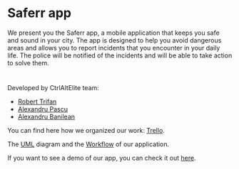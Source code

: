 # Saferr app

We present you the Saferr app, a mobile application that keeps you safe and sound in your city. The app is designed to help you avoid dangerous areas and allows you to report incidents that you encounter in your daily life. The police will be notified of the incidents and will be able to take action to solve them.

#

Developed by CtrlAltElite team:
- [Robert Trifan](https://github.com/trifangrobert)
- [Alexandru Pascu](https://github.com/AlexPascu001)
- [Alexandru Banilean](https://github.com/alexbanilean)


You can find here how we organized our work: [Trello](https://trello.com/invite/b/IBUuMfFu/ATTI479c28cff7abc9bfe1845a3d07cf8e8755ED8E4E/mds-project).

The [UML](https://viewer.diagrams.net/?tags=%7B%7D&highlight=0000ff&edit=_blank&layers=1&nav=1&title=Saferr_UML.drawio#R7V1rj6M4Fv0t%2ByHS9Egp8czjY716ZlfVu6WuXs3MRyc4idUEZ8GpVObX7zXYBDAkJIVDdctSqysYY8Dn3OtzLzYM3Pv1228x2qy%2B0ACHA8cK3gbuw8BxPM%2BC%2F3nBPivwPTsrWMYkyIoKBS%2FkbywKxXHLLQlwUqrIKA0Z2ZQL5zSK8JyVylAc01252oKG5bNu0BIrBS9zFKqlf5CArbLSiW8dyn%2FHZLmSZ7YtsWeG5t%2BXMd1G4nwRjXC2Z41kM6JqskIB3RWK3MeBex9TyrJf67d7HPJelT2WHfe5YW9%2ByTGOWJsD6J6tdoSGX%2F5YP8fuvzZPyztnKFp5ReFWdMV%2FExyLC2Z72T%2FJjqxDBLfm3i1oxF7EHhu2UUiWEfyew2XAke7dK44Zga69FTsY3UDpfEXC4Ant6ZZfbMKg3%2BTW3YrG5G9oFoWiTdgdM8ESZ1Sq8cKPhGILSmOcQJ1n2QN2pegLeitVfEIJEwVzGoZok5BZfhtrFC9JdEcZo2tRSe1g2Vtwh%2FitUCQ6%2FDdM15jFe6gi99ojgb4wDGkouwPL8iqrAsPGE0FuQexl3nR%2Btq9gCChawh0cTmdNyqebqKcb15zNtcpnQyFAGSGG7zizkyKt4EfhRg9FKdnOIJ6jEG8Im3iNCDRzm7IvJtFSYSJ0PEsZEtPv%2BJ6GFCj3kFodUJOEYaVIsjPEC9bIzWSD5nCup7TOg3co%2BSq6iBdROHYRpga8IkGAI84ryhBDGYk4YzaURCztQ%2F8O%2FkGv3ls3%2FsCHC7%2BHbfuwDf949Zjd0wjuBZGUYhgYusOcpTXkO2q%2FpxkpGAHm1IqAsl4dAUtcOBf4US3wG5QkOxoHBnuN2PtOz9jb6nBzu2UruE0AhhEamYGno4Enly5Hxh3%2FzHHnfdB7CvQDB%2B7UCinc%2Fi%2BfjLGfMPZOPH0d5Pqs3W%2BGHOzPYN495nUe%2FrqYq8P7PWHgA41r1xZTtA4qnJEu7y5j3Iqqi9AaG0V3hsGPWpPho8h5e1yv50kku4%2FD%2Fyw20558MDTomga9K3tHVfacBjHm3YGDx1eccyH9bYighwhSv%2FdHBFXncyIkmDHockGBF7ll8O8Yf9vy%2Bh4QJjWqvwJzSFL4Mphlwt2%2BCOM1oBXiA6jfOOYPQ1sB3lWBd2tADtEMh880IWk6wn2Is7oV8E%2FhWyYwiVY4Jnpxd1tqQG3x%2FbQh2MuGgNTpm4hPB%2FB9e3y3zuA58tvNK2XYIK8L%2BVHfrt5tsvmA7iKDvU7sp61Dfl06rym5t8RMyjuDvIaA3%2B474nfUFF%2BGfGKQ14q813uQr%2BZ6nmlI5vg%2FiwX8HyuYmxRvRynekdXS3%2BdysHvwVZnHA%2FsZCpb439v1jINoMr1tzT83pR8n0%2BvWp%2FgSGr6aBN%2FVaNB%2FprdO9Jv8zln5nfNhb5vX1eX9XfUBnxB93PxNnKcJ9knfTt9XJZ9M662pAV4b8Lbdt593HVXsy6e4Rudr0vkTuW7ipM6Xz3m6x92tlXkhYoRtA5xJvIBued8Ysz9q9rkJ%2FUAiv356dkijpYFfO%2Fy9i3u3fjYPTiO6QnBnkO8Y%2Bd7nbXiqwK%2BH2oz1F471XmVtlt%2Fa2l1dY72vgj4Ux3Bbr5N6xtLrzebHGeK9%2Bjwe22%2FE6I6j7drg3jXuvY%2FtXv3MvAAn85hssnSYSeDrI0D%2FQ7z6yJ4TIJumkxiXrw35%2FidlevVhnZynY8DXCH7bmZn6wK8P6kBZs21ihnyN0Pu9a736h%2FZzsSQvxb5pfZ6B%2F73wT3qXfOqz2nRxVmnSTrZA6%2Bg8HkOF9wZ9Vt%2Fiz1ejvjS%2F8wVtFLhNiqejFE%2Frlbn2SBvu6mO8PKNr5uuca%2Fl%2Be058lHTPRCXAwBmFLOv2qAT36H9b%2FjYybjBUDAzxcvYL71j4Kf98SvvL4q5huEBrEu6zqr%2Fj8BVzvAv7k9Ss%2BV7b2bwVd2Qn5XsiGq%2B5M8j3vaKYIPgLrAGJGsvwpLHeHG2aquxEF%2FOdnpXZuRViBs5rKFinHknjzQpFokknK%2BOGMBT0vk3bWLDCHhIF%2BSMSS95ougfYFiULaF2eJzWUjBHpe%2BsKJ%2BFvQCpfVt4W3MnsO4HmeJuZOQ4Fp0r1Di%2BkG1ZQdDh5OYDFH58KVxrgOY3T1%2FAM2YrMv0c4yQND0Iiyd6p1C0gerVe4nFI9sHLEqp0TkGQTor2snk4oc6x%2FkDU3YhRlXS%2FpCr%2BW4i9acw8TzRL%2BRyxEb1iDXq5bsx1mbX7OzESeot5B7laE4RdAjhfvYsSbWLG1HOK0uZfWWUVdE8N8dbqA0kdmOmDXsNe81%2B%2Bq0wH9prc5oSAwc8J0gd57DNG05stMBtQKvG33nT%2F2m9Z8LXG2tDv5Z%2FQVRUts4NcAf%2Fv3O%2BmCX00jNr7CwyQPLkseVN%2FY2PqVjflU4e5hr08fshU2r%2FU6y%2BQnrcnwUd7dKN2LkfXvkPVnw9729Y26ZP1ITRLnw%2Fw3bvVmeO8e9FFLP6%2FP1usyhGJBv0FdE%2Bp1K7uui7oawj%2B%2BMSxf918EGwpv%2BUc2YGsWUq6p7qBIiC57lG1%2BJvz8af8XEl9pJhIHYgd0Yrz%2Fk29A94vNv0TNdOPhrVjzYS%2B33ggrHAZbfxX2HA7iG%2FKYRkmW0G08x0d6Rr6aAZQl%2BL1jFbN6OCh9XESFvE63x5ivqHnFpUs78rWH52zh1eFLD25FLspPqcg2stt8ztdrfW5qKX%2BXTFNLWT8oLXX1JYiRmlXQT8QLCFUgrzcdnUVfvvUM4gG6isc97%2BSnXE14kp%2FSd%2FRB0GllZZs%2FvZif1ZaqXyvRzM%2BxOjzCBVg3N%2FDfr8coSjfp6FQgYYGsjoxdZe2AoDWNgm8rElXCWtuTBQVqc0xlbA3j14ouaYTCx0PpqTF3JuLXli7aushF25pctEyinDQBGUSfNAHBtqF140wtt0Q4uyOXXZ0dMPYvNYmRV2lp0s4kDi3JinSxAJWnxWzUWYf2EbMBfJ540FY2mJMZozxwTPM2jRrwob2Uy829KuXyr4%2BJswyKn%2FGq45J14zpy0v2%2B1NB7mTQtN1ppQB%2BmE%2FVh38%2FsCqVLK0qE3L2dEAl2yXne2OMriwQ57eOkh5RrFc%2FwkJPJeFSWjG43vHYqOdDx%2BFIP6VTk8cRr5yGBgmhfqCbcyBGnbpVP5Fqj41dWPWAisqwHU82u4eoOe6IGhEeMWyQAChZ9bi7gtE%2Bvm1RRNtFG%2Bzhj0p7rVABx1IRM3dOWqgztbsaWGhB9TQ2r5vtYH8fHNgVY3rQUYt1Mx%2B5xDwob3blB%2Bf6ak97tveFOVdtdHO443mWeqzM3oD7qtVXaFeRaVXnVyLejab%2BWukxaRb0IO8fihx2psOvJLlVKH5Nd52EjH418EHC6wWZol41oWHXWGsFSn5XX2M%2BHcdt9SOMbyy7lz0Aee%2B6Vc2hC7JyUxzKzf4489vxyAmE47oTU03GZ1F6V1O1Tau6Jlj5A%2FmDS4j2TBTMS4rJoRudKljzzVeamf4qZwhbsM2zhcuLabYnbNqzr%2BkFE%2Fmn081lZif5aJrW6IpxUbFcQPrlXbTu8TnvTPu%2BKZKbqfIJ3d2mTXumvTzuWLPpd69RRYDnmWsua4%2FCEraxVHG%2FQ4oEbDI9WqlQOntIan9ANNQFhSUuMy%2F7a8q%2Bcamv9MMLu8Xmc7VW8q31xbs2tRKhOtSXdjlrNQqte5efNTzl956emaqLwZ%2B5%2FrzrTQl%2F%2Fw2ZM%2BZK2g7nAXa2%2B0ICPjo%2F%2FBw%3D%3D) diagram and the [Workflow](https://drive.google.com/file/d/1ux2mRt0dO6PqKhFPk0puXZVOI7Kz9Djq/view?usp=sharing) of our application.

If you want to see a demo of our app, you can check it out [here](https://youtu.be/dVFE0j3YORs).